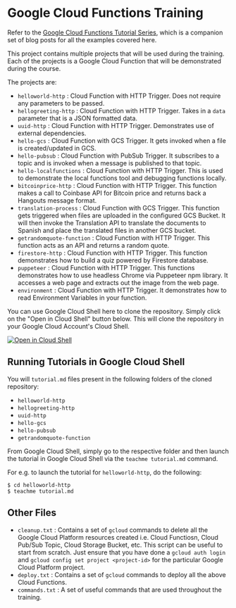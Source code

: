 # Google Cloud Functions Training

Refer to the [Google Cloud Functions Tutorial Series](https://rominirani.com/google-cloud-functions-tutorial-series-f04b2db739cd), which is a companion set of blog posts for all the examples covered here.

This project contains multiple projects that will be used during the training. Each of the projects is a Google Cloud Function that will be demonstrated during the course.

The projects are:

 - `helloworld-http` : Cloud Function with HTTP Trigger. Does not require any parameters to be passed.
 - `hellogreeting-http` : Cloud Function with HTTP Trigger. Takes in a `data` parameter that is a JSON formatted data.
 - `uuid-http` : Cloud Function with HTTP Trigger. Demonstrates use of external dependencies. 
 - `hello-gcs` : Cloud Function with GCS Trigger. It gets invoked when a file is created/updated in GCS. 
 - `hello-pubsub` : Cloud Function with PubSub Trigger. It subscribes to a topic and is invoked when a message is published to that topic. 
 - `hello-localfunctions` : Cloud Function with HTTP Trigger. This is used to demonstrate the local functions tool and debugging functions locally.
 - `bitcoinprice-http` : Cloud Function with HTTP Trigger. This function makes a call to Coinbase API for Bitcoin price and returns back a Hangouts message format. 
 - `translation-process` : Cloud Function with GCS Trigger. This function gets triggered when files are uploaded in the configured GCS Bucket. It will then invoke the Translation API to translate the documents to Spanish and place the translated files in another GCS bucket.
 - `getrandomquote-function` : Cloud Function with HTTP Trigger. This function acts as an API and returns a random quote.
 - `firestore-http` : Cloud Function with HTTP Trigger. This function demonstrates how to build a quiz powered by Firestore database.
 - `puppeteer` : Cloud Function with HTTP Trigger. This functions demonstrates how to use headless Chrome via Puppeteer npm library. It accesses a web page and extracts out the image from the web page. 
 - `environment` : Cloud Function with HTTP Trigger. It demonstrates how to read Environment Variables in your function.
 
You can use Google Cloud Shell here to clone the repository. Simply click on the "Open in Cloud Shell" button below. This will clone the repository in your Google Cloud Account's Cloud Shell.
 
 [![Open in Cloud Shell](http://gstatic.com/cloudssh/images/open-btn.png)](https://console.cloud.google.com/cloudshell/open?git_repo=https://github.com/rominirani/googlecloudfunctions-training)
 
## Running Tutorials in Google Cloud Shell

You will `tutorial.md` files present in the following folders of the cloned repository:
- `helloworld-http`
- `hellogreeting-http`
- `uuid-http`
- `hello-gcs`
- `hello-pubsub`
- `getrandomquote-function`

From Google Cloud Shell, simply go to the respective folder and then launch the tutorial in Google Cloud Shell via the `teachme tutorial.md` command.

For e.g. to launch the tutorial for `helloworld-http`, do the following:
```
$ cd helloworld-http
$ teachme tutorial.md
```

## Other Files
- `cleanup.txt` : Contains a set of `gcloud` commands to delete all the Google Cloud Platform resources created i.e. Cloud Functiosn, Cloud Pub/Sub Topic, Cloud Storage Bucket, etc. This script can be useful to start from scratch. Just ensure that you have done a `gcloud auth login` and `gcloud config set project <project-id>` for the particular Google Cloud Platform project.
- `deploy.txt` : Contains a set of `gcloud` commands to deploy all the above Cloud Functions. 
- `commands.txt` : A set of useful commands that are used throughout the training. 
